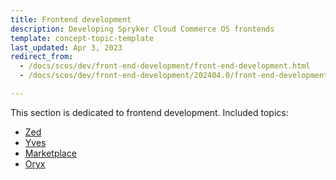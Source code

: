 ```yaml
---
title: Frontend development
description: Developing Spryker Cloud Commerce OS frontends
template: concept-topic-template
last_updated: Apr 3, 2023
redirect_from:
  - /docs/scos/dev/front-end-development/front-end-development.html
  - /docs/scos/dev/front-end-development/202404.0/front-end-development.html

---
```


This section is dedicated to frontend development. Included topics:
- [Zed](/docs/dg/dev/frontend-development/latest/zed/zed-frontend.html)
- [Yves](/docs/dg/dev/frontend-development/latest/yves/yves-frontend.html)
- [Marketplace](/docs/dg/dev/frontend-development/latest/marketplace/marketplace-frontend.html)
- [Oryx](/docs/dg/dev/frontend-development/latest/oryx/oryx.html)
